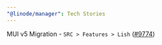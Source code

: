 ```yaml
---
"@linode/manager": Tech Stories
---
```


MUI v5 Migration - `SRC > Features > Lish` ([#9774](https://github.com/linode/manager/pull/9774))
